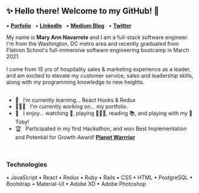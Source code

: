 ## ✨ Hello there! Welcome to my GitHub! 👋

• [**Porfolio**](http://www.maryannnavarrete.com) &nbsp; 
• [**LinkedIn**](https://www.linkedin.com/in/maryannnavarrete/) &nbsp; 
• [**Medium Blog**](https://maryann-navarrete.medium.com/) &nbsp; 
• [**Twitter**](https://twitter.com/MaryAnnN28) &nbsp; 
<br/>

My name is **Mary Ann Navarrete** and I am a full-stack software engineer. I'm from the Washington, DC metro area and recently graduated from Flatiron School's full-immersive software engineering bootcamp in March 2021. 
<br/>
<br/>
I come from 15 yrs of hospitality sales & marketing experience as a leader, and am excited to elevate my customer service, sales and leadership skills, along with my programming knowledge to new heights. 
<br/><br/>
- 🌱 &nbsp; I’m currently learning... React Hooks & Redux <br />
- 👩🏻‍💻 &nbsp; I’m currently working on... my portfolio. <br />
- 🥳 &nbsp; I enjoy... watching 🏀, playing 🏌🏻‍♀️, reading 📚, and playing with my 🐶  Toby! <br />
- 🏆 &nbsp; Participated in my first Hackathon, and won Best Implementation and Potential for Growth Award! [**Planet Warrrior**](https://planetwarriors.netlify.app/)
<br/>

### **Technologies**
•  JavaScript
•  React 
•  Redux
•  Ruby
•  Rails
•  CSS
•  HTML
•  PostgreSQL
•  Bootstrap
•  Material-UI
•  Adobe XD
•  Adobe Photoshop
<br /><br/>





